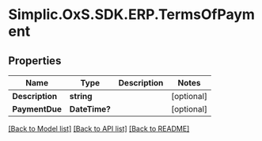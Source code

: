 # Simplic.OxS.SDK.ERP.TermsOfPayment

## Properties

Name | Type | Description | Notes
------------ | ------------- | ------------- | -------------
**Description** | **string** |  | [optional] 
**PaymentDue** | **DateTime?** |  | [optional] 

[[Back to Model list]](../README.md#documentation-for-models) [[Back to API list]](../README.md#documentation-for-api-endpoints) [[Back to README]](../README.md)


